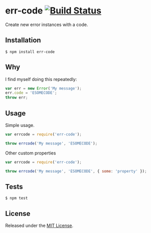 # err-code [![Build Status](https://travis-ci.org/IndigoUnited/node-err-code.svg?branch=master)](https://travis-ci.org/IndigoUnited/node-err-code)


Create new error instances with a code.


## Installation

`$ npm install err-code`


## Why

I find myself doing this repeatedly:

```js
var err = new Error('My message');
err.code = 'ESOMECODE';
throw err;
```

## Usage

Simple usage.

```js
var errcode = require('err-code');

throw errcode('My message', 'ESOMECODE');
```

Other custom properties

```js
var errcode = require('err-code');

throw errcode('My message', 'ESOMECODE', { some: 'property' });
```

## Tests

`$ npm test`


## License

Released under the [MIT License](http://www.opensource.org/licenses/mit-license.php).
